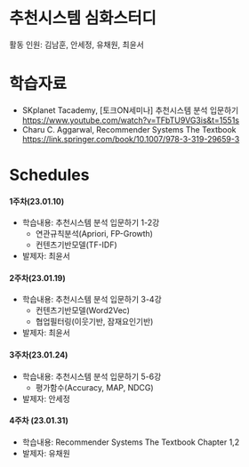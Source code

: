 # 추천시스템 심화스터디
활동 인원: 김남훈, 안세정, 유채원, 최윤서

# 학습자료
- SKplanet Tacademy,  [토크ON세미나] 추천시스템 분석 입문하기 
  https://www.youtube.com/watch?v=TFbTU9VG3is&t=1551s
 - Charu C. Aggarwal, Recommender Systems The Textbook
  https://link.springer.com/book/10.1007/978-3-319-29659-3

# Schedules
#### 1주차(23.01.10)
- 학습내용: 추천시스템 분석 입문하기 1-2강
  - 연관규칙분석(Apriori, FP-Growth)
  - 컨텐츠기반모델(TF-IDF)
- 발제자: 최윤서

#### 2주차(23.01.19)
- 학습내용: 추천시스템 분석 입문하기 3-4강
  - 컨텐츠기반모델(Word2Vec)
  - 협업필터링(이웃기반, 잠재요인기반)
- 발제자: 최윤서

#### 3주차(23.01.24)
- 학습내용: 추천시스템 분석 입문하기 5-6강
  - 평가함수(Accuracy, MAP, NDCG)
- 발제자: 안세정

#### 4주차 (23.01.31)
- 학습내용: Recommender Systems The Textbook Chapter 1,2
- 발제자: 유채원


